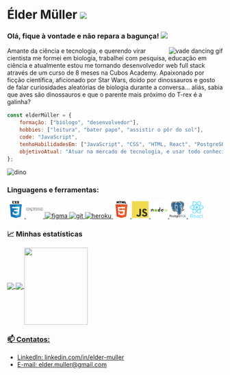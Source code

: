 # Élder Müller <img src=https://user-images.githubusercontent.com/94017088/170396915-44a293fa-9180-421d-b6e8-8691e934fb24.gif width="29px">

### Olá, fique à vontade e não repara a bagunça! <img src="https://github.com/TheDudeThatCode/TheDudeThatCode/blob/master/Assets/Hi.gif" width="29px"> 

<img align="right" alt="vade dancing gif" src="https://user-images.githubusercontent.com/94017088/170401486-bd4b00b5-7128-4fb3-8900-9d658daf6494.gif">

Amante da ciência e tecnologia, e querendo virar cientista me formei em biologia, trabalhei com pesquisa, educação em ciência e atualmente estou me tornando desenvolvedor web full stack através de um curso de 8 meses na Cubos Academy.
Apaixonado por ficção científica, aficionado por Star Wars, doido por dinossauros e gosto de falar curiosidades aleatórias de biologia durante a conversa... aliás, sabia que aves são dinossauros e que o parente mais próximo do T-rex é a galinha? 

```javascript
const elderMüller = {
    formação: ["biólogo", "desenvolvedor"],
    hobbies: ["leitura", "bater papo", "assistir o pôr do sol"],
    code: "JavaScript",
    tenhoHabilidadesEm: ["JavaScript", "CSS", "HTML, React", "PostgreSQL"],
    objetivoAtual: "Atuar na mercado de tecnologia, e usar todo conhecimento adquirido até aqui para tranformação de realidades"
};
```

![dino](https://user-images.githubusercontent.com/94017088/170399592-32c9a6b9-c4ec-46b5-8c35-ecdfe97c6d27.gif)

### Linguagens e ferramentas:

<p align="left"> <a href="https://www.w3schools.com/css/" target="_blank"> <img src="https://raw.githubusercontent.com/devicons/devicon/master/icons/css3/css3-original-wordmark.svg" alt="css3" width="40" height="40"/> </a> <a href="https://expressjs.com" target="_blank"> <img src="https://raw.githubusercontent.com/devicons/devicon/master/icons/express/express-original-wordmark.svg" alt="express" width="40" height="40"/> </a> <a href="https://www.figma.com/" target="_blank"> <img src="https://www.vectorlogo.zone/logos/figma/figma-icon.svg" alt="figma" width="40" height="40"/> </a> <a href="https://git-scm.com/" target="_blank"> <img src="https://www.vectorlogo.zone/logos/git-scm/git-scm-icon.svg" alt="git" width="40" height="40"/> </a> <a href="https://heroku.com" target="_blank"> <img src="https://www.vectorlogo.zone/logos/heroku/heroku-icon.svg" alt="heroku" width="40" height="40"/> </a> <a href="https://www.w3.org/html/" target="_blank"> <img src="https://raw.githubusercontent.com/devicons/devicon/master/icons/html5/html5-original-wordmark.svg" alt="html5" width="40" height="40"/> </a> <a href="https://developer.mozilla.org/en-US/docs/Web/JavaScript" target="_blank"> <img src="https://raw.githubusercontent.com/devicons/devicon/master/icons/javascript/javascript-original.svg" alt="javascript" width="40" height="40"/> </a> <a href="https://nodejs.org" target="_blank"> <img src="https://raw.githubusercontent.com/devicons/devicon/master/icons/nodejs/nodejs-original-wordmark.svg" alt="nodejs" width="40" height="40"/> </a> <a href="https://www.postgresql.org" target="_blank"> <img src="https://raw.githubusercontent.com/devicons/devicon/master/icons/postgresql/postgresql-original-wordmark.svg" alt="postgresql" width="40" height="40"/> </a> <a href="https://reactjs.org/" target="_blank"> <img src="https://raw.githubusercontent.com/devicons/devicon/master/icons/react/react-original-wordmark.svg" alt="react" width="40" height="40"/> </a> </p>

### 📈 Minhas estatísticas

<div>
  <a href="https://github.com/eldermuller">
  <img height="160em"   align="center" src="https://github-readme-stats.vercel.app/api?username=eldermuller&show_icons=true&theme=react&include_all_commits=true&count_private=true"/>
  <img height="160em"  align="center" src="https://github-readme-stats.vercel.app/api/top-langs/?username=eldermuller&layout=compact&langs_count=7&theme=react" />

  <img align="center" width="148" height="180" src="https://media1.tenor.com/images/68e8337fb4eb7e40645d832c64762a8b/tenor.gif?itemid=19443613">
</div>
    
### 📫 Contatos:
- LinkedIn: linkedin.com/in/elder-muller
- E-mail: elder.muller@gmail.com
